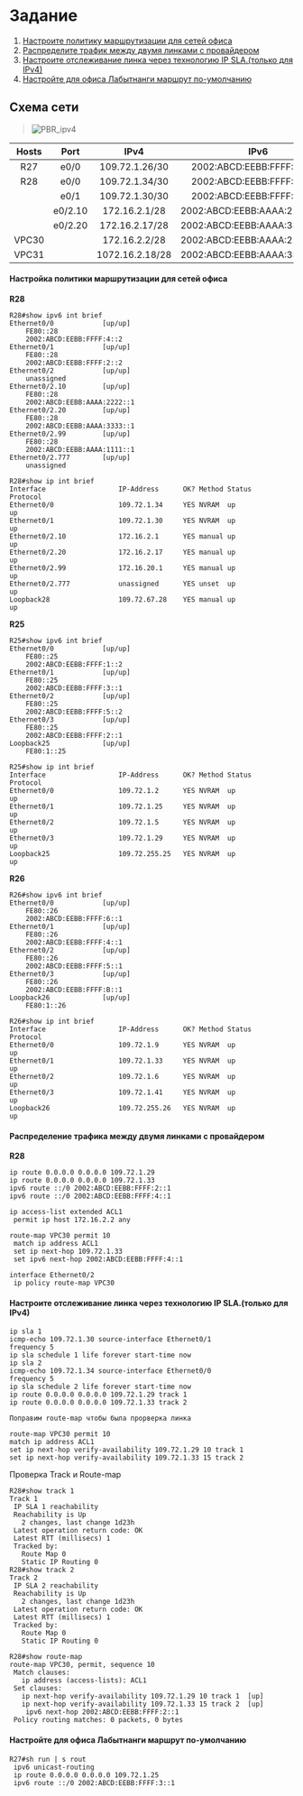 # Задание

1. [Настроите политику маршрутизации для сетей офиса](https://github.com/pekitel/OTUS-Network/blob/main/%D0%94%D0%BE%D0%BC%D0%B0%D1%88%D0%BD%D0%B8%D0%B5%20%D1%80%D0%B0%D0%B1%D0%BE%D1%82%D1%8B/%D0%9F%D1%80%D0%B0%D0%BA%D1%82%D0%B8%D1%87%D0%B5%D1%81%D0%BA%D0%B0%D1%8F%20%D1%80%D0%B0%D0%B1%D0%BE%D1%82%D0%B0/PBR/README.md#%D0%BD%D0%B0%D1%81%D1%82%D1%80%D0%BE%D0%B9%D0%BA%D0%B0-%D0%BF%D0%BE%D0%BB%D0%B8%D1%82%D0%B8%D0%BA%D0%B8-%D0%BC%D0%B0%D1%80%D1%88%D1%80%D1%83%D1%82%D0%B8%D0%B7%D0%B0%D1%86%D0%B8%D0%B8-%D0%B4%D0%BB%D1%8F-%D1%81%D0%B5%D1%82%D0%B5%D0%B9-%D0%BE%D1%84%D0%B8%D1%81%D0%B0) 
2. [Распределите трафик между двумя линками с провайдером](https://github.com/pekitel/OTUS-Network/blob/main/%D0%94%D0%BE%D0%BC%D0%B0%D1%88%D0%BD%D0%B8%D0%B5%20%D1%80%D0%B0%D0%B1%D0%BE%D1%82%D1%8B/%D0%9F%D1%80%D0%B0%D0%BA%D1%82%D0%B8%D1%87%D0%B5%D1%81%D0%BA%D0%B0%D1%8F%20%D1%80%D0%B0%D0%B1%D0%BE%D1%82%D0%B0/PBR/README.md#%D1%80%D0%B0%D1%81%D0%BF%D1%80%D0%B5%D0%B4%D0%B5%D0%BB%D0%B5%D0%BD%D0%B8%D0%B5-%D1%82%D1%80%D0%B0%D1%84%D0%B8%D0%BA%D0%B0-%D0%BC%D0%B5%D0%B6%D0%B4%D1%83-%D0%B4%D0%B2%D1%83%D0%BC%D1%8F-%D0%BB%D0%B8%D0%BD%D0%BA%D0%B0%D0%BC%D0%B8-%D1%81-%D0%BF%D1%80%D0%BE%D0%B2%D0%B0%D0%B9%D0%B4%D0%B5%D1%80%D0%BE%D0%BC)
3. [Настроите отслеживание линка через технологию IP SLA.(только для IPv4)](https://github.com/pekitel/OTUS-Network/blob/main/%D0%94%D0%BE%D0%BC%D0%B0%D1%88%D0%BD%D0%B8%D0%B5%20%D1%80%D0%B0%D0%B1%D0%BE%D1%82%D1%8B/%D0%9F%D1%80%D0%B0%D0%BA%D1%82%D0%B8%D1%87%D0%B5%D1%81%D0%BA%D0%B0%D1%8F%20%D1%80%D0%B0%D0%B1%D0%BE%D1%82%D0%B0/PBR/README.md#%D0%BD%D0%B0%D1%81%D1%82%D1%80%D0%BE%D0%B8%D1%82%D0%B5-%D0%BE%D1%82%D1%81%D0%BB%D0%B5%D0%B6%D0%B8%D0%B2%D0%B0%D0%BD%D0%B8%D0%B5-%D0%BB%D0%B8%D0%BD%D0%BA%D0%B0-%D1%87%D0%B5%D1%80%D0%B5%D0%B7-%D1%82%D0%B5%D1%85%D0%BD%D0%BE%D0%BB%D0%BE%D0%B3%D0%B8%D1%8E-ip-sla%D1%82%D0%BE%D0%BB%D1%8C%D0%BA%D0%BE-%D0%B4%D0%BB%D1%8F-ipv4)
4. [Настройте для офиса Лабытнанги маршрут по-умолчанию](https://github.com/pekitel/OTUS-Network/blob/main/%D0%94%D0%BE%D0%BC%D0%B0%D1%88%D0%BD%D0%B8%D0%B5%20%D1%80%D0%B0%D0%B1%D0%BE%D1%82%D1%8B/%D0%9F%D1%80%D0%B0%D0%BA%D1%82%D0%B8%D1%87%D0%B5%D1%81%D0%BA%D0%B0%D1%8F%20%D1%80%D0%B0%D0%B1%D0%BE%D1%82%D0%B0/PBR/README.md#%D0%BD%D0%B0%D1%81%D1%82%D1%80%D0%BE%D0%B9%D1%82%D0%B5-%D0%B4%D0%BB%D1%8F-%D0%BE%D1%84%D0%B8%D1%81%D0%B0-%D0%BB%D0%B0%D0%B1%D1%8B%D1%82%D0%BD%D0%B0%D0%BD%D0%B3%D0%B8-%D0%BC%D0%B0%D1%80%D1%88%D1%80%D1%83%D1%82-%D0%BF%D0%BE-%D1%83%D0%BC%D0%BE%D0%BB%D1%87%D0%B0%D0%BD%D0%B8%D1%8E)

## Схема сети

>![PBR_ipv4](https://user-images.githubusercontent.com/112701413/202274467-1f0527a8-042b-4b28-81fa-67309ef7fd17.jpg)




| Hosts     | Port    | IPv4             | IPv6                           | Примечание      | Регион     |
|:---------:|:-------:|:----------------:|:------------------------------:|:---------------:|:----------:|
| R27       | e0/0    | 109.72.1.26/30   | 2002:ABCD:EEBB:FFFF:3::2/80    | R25(Triada)     | Лабытнанги |
| R28       | e0/0    | 109.72.1.34/30   | 2002:ABCD:EEBB:FFFF:4::2/80    | R26(Triada)     | Чокурдах   |
|           | e0/1    | 109.72.1.30/30   | 2002:ABCD:EEBB:FFFF:2::2/80    | R25(Triada)     |            |
|           | e0/2.10 | 172.16.2.1/28    | 2002:ABCD:EEBB:AAAA:2222::1/80 | SW29(Chukordah) |            |
|           | e0/2.20 | 172.16.2.17/28   | 2002:ABCD:EEBB:AAAA:3333::1/80 | SW29(Chukordah) |            |
| VPC30     |         | 172.16.2.2/28    | 2002:ABCD:EEBB:AAAA:2222::2/80 |                 |            |
| VPC31     |         | 1072.16.2.18/28  | 2002:ABCD:EEBB:AAAA:3333::2/80 |                 |            |


#### Настройка политики маршрутизации для сетей офиса

**R28**

```
R28#show ipv6 int brief
Ethernet0/0            [up/up]
    FE80::28
    2002:ABCD:EEBB:FFFF:4::2
Ethernet0/1            [up/up]
    FE80::28
    2002:ABCD:EEBB:FFFF:2::2
Ethernet0/2            [up/up]
    unassigned
Ethernet0/2.10         [up/up]
    FE80::28
    2002:ABCD:EEBB:AAAA:2222::1
Ethernet0/2.20         [up/up]
    FE80::28
    2002:ABCD:EEBB:AAAA:3333::1
Ethernet0/2.99         [up/up]
    FE80::28
    2002:ABCD:EEBB:AAAA:1111::1
Ethernet0/2.777        [up/up]
    unassigned
```

```
R28#show ip int brief
Interface                  IP-Address      OK? Method Status                Protocol
Ethernet0/0                109.72.1.34     YES NVRAM  up                    up      
Ethernet0/1                109.72.1.30     YES NVRAM  up                    up      
Ethernet0/2.10             172.16.2.1      YES manual up                    up      
Ethernet0/2.20             172.16.2.17     YES manual up                    up      
Ethernet0/2.99             172.16.20.1     YES manual up                    up      
Ethernet0/2.777            unassigned      YES unset  up                    up      
Loopback28                 109.72.67.28    YES manual up                    up 
```

**R25**

```
R25#show ipv6 int brief 
Ethernet0/0            [up/up]
    FE80::25
    2002:ABCD:EEBB:FFFF:1::2
Ethernet0/1            [up/up]
    FE80::25
    2002:ABCD:EEBB:FFFF:3::1
Ethernet0/2            [up/up]
    FE80::25
    2002:ABCD:EEBB:FFFF:5::2
Ethernet0/3            [up/up]
    FE80::25
    2002:ABCD:EEBB:FFFF:2::1
Loopback25             [up/up]
    FE80:1::25
```
```
R25#show ip int brief   
Interface                  IP-Address      OK? Method Status                Protocol
Ethernet0/0                109.72.1.2      YES NVRAM  up                    up      
Ethernet0/1                109.72.1.25     YES NVRAM  up                    up      
Ethernet0/2                109.72.1.5      YES NVRAM  up                    up      
Ethernet0/3                109.72.1.29     YES NVRAM  up                    up      
Loopback25                 109.72.255.25   YES NVRAM  up                    up      
```


**R26**

```
R26#show ipv6 int brief 
Ethernet0/0            [up/up]
    FE80::26
    2002:ABCD:EEBB:FFFF:6::1
Ethernet0/1            [up/up]
    FE80::26
    2002:ABCD:EEBB:FFFF:4::1
Ethernet0/2            [up/up]
    FE80::26
    2002:ABCD:EEBB:FFFF:5::1
Ethernet0/3            [up/up]
    FE80::26
    2002:ABCD:EEBB:FFFF:B::1
Loopback26             [up/up]
    FE80:1::26
```
```
R26#show ip int brief   
Interface                  IP-Address      OK? Method Status                Protocol
Ethernet0/0                109.72.1.9      YES NVRAM  up                    up      
Ethernet0/1                109.72.1.33     YES NVRAM  up                    up      
Ethernet0/2                109.72.1.6      YES NVRAM  up                    up      
Ethernet0/3                109.72.1.41     YES NVRAM  up                    up      
Loopback26                 109.72.255.26   YES NVRAM  up                    up  
```

#### Распределение трафика между двумя линками с провайдером

**R28**
```
ip route 0.0.0.0 0.0.0.0 109.72.1.29
ip route 0.0.0.0 0.0.0.0 109.72.1.33
ipv6 route ::/0 2002:ABCD:EEBB:FFFF:2::1
ipv6 route ::/0 2002:ABCD:EEBB:FFFF:4::1

ip access-list extended ACL1
 permit ip host 172.16.2.2 any

route-map VPC30 permit 10
 match ip address ACL1
 set ip next-hop 109.72.1.33
 set ipv6 next-hop 2002:ABCD:EEBB:FFFF:4::1
 
interface Ethernet0/2
 ip policy route-map VPC30
 ```
 
 #### Настроите отслеживание линка через технологию IP SLA.(только для IPv4)
 ```
ip sla 1
 icmp-echo 109.72.1.30 source-interface Ethernet0/1
 frequency 5
ip sla schedule 1 life forever start-time now
ip sla 2
 icmp-echo 109.72.1.34 source-interface Ethernet0/0
 frequency 5
ip sla schedule 2 life forever start-time now
ip route 0.0.0.0 0.0.0.0 109.72.1.29 track 1
ip route 0.0.0.0 0.0.0.0 109.72.1.33 track 2

Поправим route-map чтобы была прорверка линка

route-map VPC30 permit 10
 match ip address ACL1
 set ip next-hop verify-availability 109.72.1.29 10 track 1
 set ip next-hop verify-availability 109.72.1.33 15 track 2
 ```
 Проверка Track и Route-map
 ```
R28#show track 1
Track 1
  IP SLA 1 reachability
  Reachability is Up
    2 changes, last change 1d23h
  Latest operation return code: OK
  Latest RTT (millisecs) 1
  Tracked by:
    Route Map 0
    Static IP Routing 0
R28#show track 2
Track 2
  IP SLA 2 reachability
  Reachability is Up
    2 changes, last change 1d23h
  Latest operation return code: OK
  Latest RTT (millisecs) 1
  Tracked by:
    Route Map 0
    Static IP Routing 0
    
R28#show route-map 
route-map VPC30, permit, sequence 10
  Match clauses:
    ip address (access-lists): ACL1 
  Set clauses:
    ip next-hop verify-availability 109.72.1.29 10 track 1  [up]
    ip next-hop verify-availability 109.72.1.33 15 track 2  [up]
     ipv6 next-hop 2002:ABCD:EEBB:FFFF:2::1
  Policy routing matches: 0 packets, 0 bytes
  ```
  
  #### Настройте для офиса Лабытнанги маршрут по-умолчанию
  
```
R27#sh run | s rout
 ipv6 unicast-routing
 ip route 0.0.0.0 0.0.0.0 109.72.1.25
 ipv6 route ::/0 2002:ABCD:EEBB:FFFF:3::1
```
